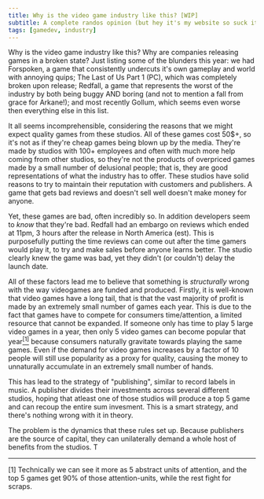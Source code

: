 ```yaml
---
title: Why is the video game industry like this? [WIP]
subtitle: A complete randos opinion (but hey it's my website so suck it)
tags: [gamedev, industry]
---
```


Why is the video game industry like this? Why are companies releasing games in a
broken state? Just listing some of the blunders this year: we had Forspoken, a
game that consistently undercuts it's own gameplay and world with annoying
quips; The Last of Us Part 1 (PC), which was completely broken upon release;
Redfall, a game that represents the worst of the industry by both being buggy
AND boring (and not to mention a fall from grace for Arkane!); and most recently
Gollum, which seems even worse then everything else in this list.

It all seems incomprehensible, considering the reasons that we might expect
quality games from these studios. All of these games cost 50$+, so it's not as
if they're cheap games being blown up by the media. They're made by studios with
100+ employees and often with much more help coming from other studios, so
they're not the products of overpriced games made by a small number of
delusional people; that is, they are good representations of what the industry
has to offer. These studios have solid reasons to try to maintain their
reputation with customers and publishers. A game that gets bad reviews and
doesn't sell well doesn't make money for anyone.

Yet, these games are bad, often incredibly so. In addition developers seem to
_know_ that they're bad. Redfall had an embargo on reviews which ended at 11pm,
3 hours after the release in North America (est). This is purposefully putting
the time reviews can come out after the time gamers would play it, to try and
make sales before anyone learns better. The studio clearly knew the game was
bad, yet they didn't (or couldn't) delay the launch date.

All of these factors lead me to believe that something is _structurally_ wrong
with the way videogames are funded and produced. Firstly, it is well-known that
video games have a long tail, that is that the vast majority of profit is made
by an extremely small number of games each year. This is due to the fact that
games have to compete for consumers time/attention, a limited resource that
cannot be expanded. If someone only has time to play 5 large video games in a
year, then only 5 video games can become popular that
year<a href="#[1]"><sup>[1]</sup></a> because consumers naturally gravitate
towards playing the same games. Even if the demand for video games increases by
a factor of 10 people will still use popularity as a proxy for quality, causing
the money to unnaturally accumulate in an extremely small number of hands.

This has lead to the strategy of "publishing", similar to record labels in
music. A publisher divides their investments across several different studios,
hoping that atleast one of those studios will produce a top 5 game and can
recoup the entire sum invesment. This is a smart strategy, and there's nothing
wrong with it in theory.

The problem is the dynamics that these rules set up. Because publishers are the
source of capital, they can unilaterally demand a whole host of benefits from
the studios. T

---

<a id="[1]">[1]</a> Technically we can see it more as 5 abstract units of
attention, and the top 5 games get 90% of those attention-units, while the rest
fight for scraps.
